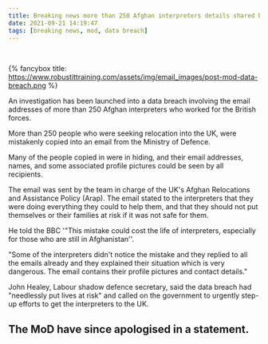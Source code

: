 ```yaml
---
title: Breaking news more than 250 Afghan interpreters details shared by MoD
date: 2021-09-21 14:19:47
tags: [breaking news, mod, data breach]
---
```


<style>
    #banner {
    position: absolute;
    top: 0;
    left: 0;
    width: 100%;
    height: 100%;
    background: -webkit-linear-gradient(rgba(0,0,0,0.1), rgba(0,0,0,0.6)), url(https://www.robustittraining.com/assets/img/email_images/post-mod-data-breach.png) center;
    background: -moz-linear-gradient(rgba(0,0,0,0.1), rgba(0,0,0,0.6)), url(https://www.robustittraining.com/assets/img/email_images/post-mod-data-breach.png) center;
    background: -ms-linear-gradient(rgba(0,0,0,0.1), rgba(0,0,0,0.6)), url(https://www.robustittraining.com/assets/img/email_images/post-mod-data-breach.png) center;
    background: linear-gradient(rgba(0,0,0,0.1), rgba(0,0,0,0.6)), url(https://www.robustittraining.com/assets/img/email_images/post-mod-data-breach.png) center;
    -webkit-background-size: cover;
    -moz-background-size: cover;
    background-size: cover;
    z-index: -1;
}
</style>
<br>

<!-- add image to post -->

{% fancybox title: https://www.robustittraining.com/assets/img/email_images/post-mod-data-breach.png %}

<!-- add content to post -->

An investigation has been launched into a data breach involving the email addresses of more than 250 Afghan interpreters who worked for the British forces.

More than 250 people who were seeking relocation into the UK, were mistakenly copied into an email from the Ministry of Defence.

Many of the people copied in were in hiding, and their email addresses, names, and some associated profile pictures could be seen by all recipients.

The email was sent by the team in charge of the UK's Afghan Relocations and Assistance Policy (Arap). The email stated to the interpreters that they were doing everything they could to help them, and that they should not put themselves or their families at risk if it was not safe for them.

He told the BBC '"This mistake could cost the life of interpreters, especially for those who are still in Afghanistan''.

"Some of the interpreters didn't notice the mistake and they replied to all the emails already and they explained their situation which is very dangerous. The email contains their profile pictures and contact details."

John Healey, Labour shadow defence secretary, said the data breach had "needlessly put lives at risk" and called on the government to urgently step-up efforts to get the interpreters to the UK.

## The MoD have since apologised in a statement.
